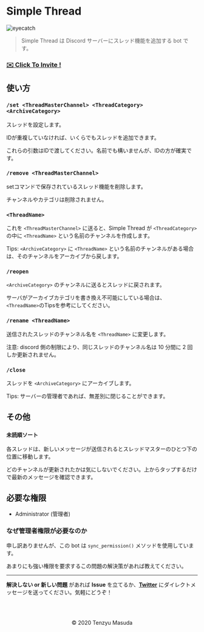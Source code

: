 # Simple Thread

![eyecatch](https://cdn.discordapp.com/attachments/752286472383758416/758455916986761256/image0.jpg)

> Simple Thread は Discord サーバーにスレッド機能を追加する bot です。

### **[✉️ Click To Invite !](https://discord.com/api/oauth2/authorize?client_id=754309543160184893&permissions=8&scope=bot)**

## 使い方

### `/set <ThreadMasterChannel> <ThreadCategory> <ArchiveCategory>`

スレッドを設定します。

IDが重複していなければ、いくらでもスレッドを追加できます。

これらの引数はIDで渡してください。名前でも構いませんが、IDの方が確実です。

### `/remove <ThreadMasterChannel>`

setコマンドで保存されているスレッド機能を削除します。

チャンネルやカテゴリは削除されません。

### `<ThreadName>`

これを `<ThreadMasterChannel>` に送ると、Simple Thread が `<ThreadCategory>` の中に `<ThreadName>` という名前のチャンネルを作成します。

Tips: `<ArchiveCategory>` に `<ThreadName>` という名前のチャンネルがある場合は、そのチャンネルをアーカイブから戻します。

### `/reopen`

`<ArchiveCategory>` のチャンネルに送るとスレッドに戻されます。

サーバがアーカイブカテゴリを書き換え不可能にしている場合は、`<ThreadName>`のTipsを参考にしてください。

### `/rename <ThreadName>`

送信されたスレッドのチャンネル名を `<ThreadName>` に変更します。

注意: discord 側の制限により、同じスレッドのチャンネル名は 10 分間に 2 回しか更新されません。

### `/close`

スレッドを `<ArchiveCategory>` にアーカイブします。

Tips: サーバーの管理者であれば、無差別に閉じることができます。


## その他

### `未読順ソート`

各スレッドは、新しいメッセージが送信されるとスレッドマスターのひとつ下の位置に移動します。

どのチャンネルが更新されたかは気にしないでください。上からタップするだけで最新のメッセージを確認できます。

## 必要な権限

- Administrator (管理者)

### なぜ管理者権限が必要なのか

申し訳ありませんが、この bot は `sync_permission()` メソッドを使用しています。

あまりにも強い権限を要求するこの問題の解決策があれば教えてください。

<hr />

**解決しない or 新しい問題** があれば **Issue** を立てるか、**[Twitter](https://twitter.com/tenzyumasuda)** にダイレクトメッセージを送ってください。気軽にどうぞ！

<br />

<br />

<p align="center">©️ 2020 Tenzyu Masuda</p>

<br />

<br />
